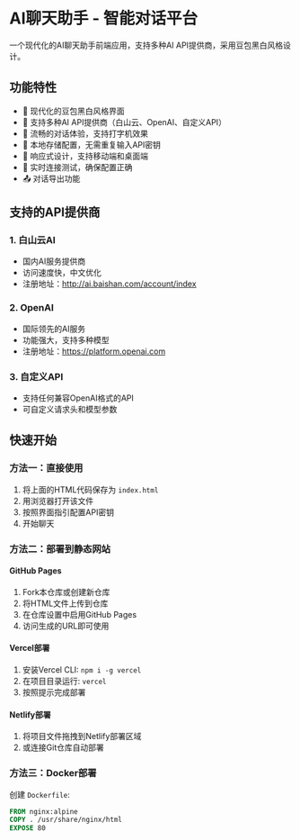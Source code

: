 # AI聊天助手 - 智能对话平台

一个现代化的AI聊天助手前端应用，支持多种AI API提供商，采用豆包黑白风格设计。

## 功能特性

- 🎨 现代化的豆包黑白风格界面
- 🔌 支持多种AI API提供商（白山云、OpenAI、自定义API）
- 💬 流畅的对话体验，支持打字机效果
- 💾 本地存储配置，无需重复输入API密钥
- 📱 响应式设计，支持移动端和桌面端
- 🔄 实时连接测试，确保配置正确
- 📤 对话导出功能

## 支持的API提供商

### 1. 白山云AI
- 国内AI服务提供商
- 访问速度快，中文优化
- 注册地址：http://ai.baishan.com/account/index

### 2. OpenAI
- 国际领先的AI服务
- 功能强大，支持多种模型
- 注册地址：https://platform.openai.com

### 3. 自定义API
- 支持任何兼容OpenAI格式的API
- 可自定义请求头和模型参数

## 快速开始

### 方法一：直接使用
1. 将上面的HTML代码保存为 `index.html`
2. 用浏览器打开该文件
3. 按照界面指引配置API密钥
4. 开始聊天

### 方法二：部署到静态网站

#### GitHub Pages
1. Fork本仓库或创建新仓库
2. 将HTML文件上传到仓库
3. 在仓库设置中启用GitHub Pages
4. 访问生成的URL即可使用

#### Vercel部署
1. 安装Vercel CLI: `npm i -g vercel`
2. 在项目目录运行: `vercel`
3. 按照提示完成部署

#### Netlify部署
1. 将项目文件拖拽到Netlify部署区域
2. 或连接Git仓库自动部署

### 方法三：Docker部署

创建 `Dockerfile`:
```dockerfile
FROM nginx:alpine
COPY . /usr/share/nginx/html
EXPOSE 80